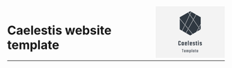<img src="caelestis_template.jpg" alt="Caelestis Template Logo" height="120" width="160" align="right"/>

# Caelestis website template
---
